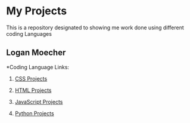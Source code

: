 # My Projects 
This is a repository designated to showing me work done using different coding Languages

## Logan Moecher

*Coding Language Links:

1. [CSS Projects](css/README.md "CSS README.md file")

2. [HTML Projects](html/README.md "HTML README.md file")

3. [JavaScript Projects](javascript/README.md "JavaScript README.md file")

4. [Python Projects](python/README.md "Python README.md file")
